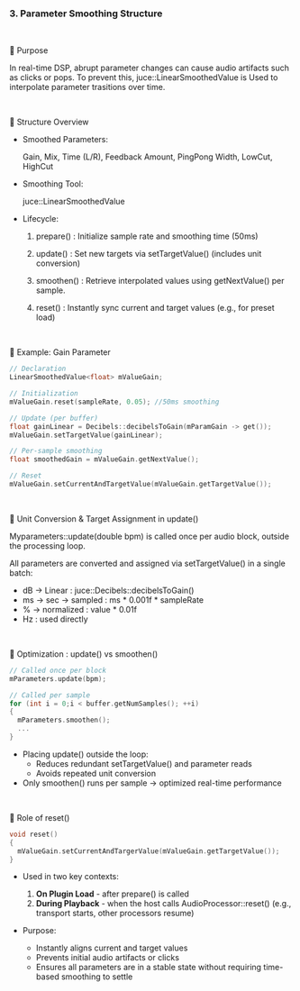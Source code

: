 ### 3. Parameter Smoothing Structure

<br>

🎯 Purpose

In real-time DSP, abrupt parameter changes can cause audio artifacts such as clicks or pops.
To prevent this, juce::LinearSmoothedValue is Used to interpolate parameter trasitions over time.

<br>

🔹 Structure Overview

- Smoothed Parameters:

  Gain, Mix, Time (L/R), Feedback Amount, PingPong Width, LowCut, HighCut

- Smoothing Tool:

  juce::LinearSmoothedValue 

- Lifecycle:

  1. prepare() : Initialize sample rate and smoothing time (50ms)

  2. update() : Set new targets via setTargetValue() (includes unit conversion)

  3. smoothen() : Retrieve interpolated values using getNextValue() per sample.

  4. reset() : Instantly sync current and target values (e.g., for preset load)

<br>

🔹 Example: Gain Parameter

~~~cpp
// Declaration
LinearSmoothedValue<float> mValueGain;

// Initialization
mValueGain.reset(sampleRate, 0.05); //50ms smoothing

// Update (per buffer)
float gainLinear = Decibels::decibelsToGain(mParamGain -> get());
mValueGain.setTargetValue(gainLinear);

// Per-sample smoothing
float smoothedGain = mValueGain.getNextValue();

// Reset
mValueGain.setCurrentAndTargetValue(mValueGain.getTargetValue());
~~~

<br>

🔹 Unit Conversion & Target Assignment in update()

Myparameters::update(double bpm) is called once per audio block, outside the processing loop.

All parameters are converted and assigned via setTargetValue() in a single batch:

- dB -> Linear : juce::Decibels::decibelsToGain()
- ms -> sec -> sampled : ms * 0.001f * sampleRate
- % -> normalized : value * 0.01f
- Hz : used directly

<br>

🔹 Optimization : update() vs smoothen()

~~~cpp
// Called once per block
mParameters.update(bpm);

// Called per sample
for (int i = 0;i < buffer.getNumSamples(); ++i)
{
  mParameters.smoothen();
  ...
}
~~~

- Placing update() outside the loop:
  - Reduces redundant setTargetValue() and parameter reads
  - Avoids repeated unit conversion
- Only smoothen() runs per sample -> optimized real-time performance

<br>

🔹 Role of reset()

~~~cpp
void reset()
{
  mValueGain.setCurrentAndTargerValue(mValueGain.getTargetValue());
}
~~~

- Used in two key contexts:
    1. **On Plugin Load** - after prepare() is called
    2. **During Playback** - when the host calls AudioProcessor::reset()
       (e.g., transport starts, other processors resume)

- Purpose:
  - Instantly aligns current and target values
  - Prevents initial audio artifacts or clicks
  - Ensures all parameters are in a stable state without requiring time-based smoothing to settle
